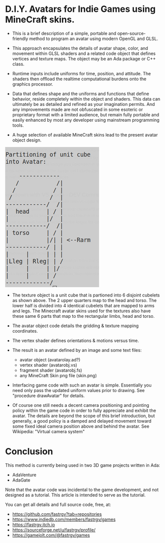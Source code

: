 # D.I.Y. Avatars for Indie Games using MineCraft skins.

* This is a brief description of a simple, portable and open-source-friendly method to program an avatar using modern OpenGL and GLSL.

* This approach encapsulates the details of avatar shape, color, and movement within GLSL shaders and a related code object that defines vertices and texture maps.  The object may be an Ada package or C++ class.

* Runtime inputs include uniforms for time, position, and attitude.  The shaders then offload the realtime computational burdens onto the graphics processor.

* Data that defines shape and the uniforms and functions that define behavior, reside completely within the object and shaders.  This data can ultimately be as detailed and refined as your imagination permits.  And any improvements made are not obfuscated in some esoteric or proprietary format with a limited audience, but remain fully portable and easily enhanced by most any developer using mainstream programming tools.

* A huge selection of available MineCraft skins lead to the present avatar object design.

![screenshot](./cuboid.jpg "Cuboid")

* The texture object is a unit cube that is partioned into 6 disjoint cubelets as shown above.  The 2 upper quarters map to the head and torso.  The lower half is divided into 4 identical cubelets that are mapped to arms and legs.  The Minecraft avatar skins used for the textures also have these same 6 parts that map to the rectangular limbs, head and torso.

* The avatar object code details the gridding & texture mapping coordinates.

* The vertex shader defines orientations & motions versus time.


* The result is an avatar defined by an image and some text files:
	* avatar object (avatarolay.ad?)
	* vertex shader (avatarobj.vs)
	* fragment shader (avatarobj.fs)
	* any MineCraft Skin png file (skin.png)

* Interfacing game code with such an avatar is simple.  Essentially you need only pass the updated uniform values prior to drawing. See "procedure drawAvatar" for details.

* Of course one still needs a decent camera positioning and pointing policy within the game code in order to fully appreciate and exhibit the avatar. The details are beyond the scope of this brief introduction, but generally, a good policy is a damped and delayed movement toward some fixed ideal camera position above and behind the avatar. See Wikipedia: "Virtual camera system"

# Conclusion

This method is currently being used in two 3D game projects written in Ada:

* AdaVenture
* AdaGate

Note that the avatar code was incidental to the game development, and not designed as a tutorial. This article is intended to serve as the tutorial.

You can get all details and full source code, free, at:  

* https://github.com/fastrgv?tab=repositories
* https://www.indiedb.com/members/fastrgv/games
* https://fastrgv.itch.io
* https://sourceforge.net/u/fastrgv/profile/
* https://gamejolt.com/@fastrgv/games

